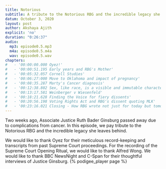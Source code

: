 ```yaml
---
title: Notorious
subtitle: A tribute to the Notorious RBG and the incredible legacy she leaves behind 
datum: October 3, 2020
layout: post
author: Akshaya Ajith
explicit: 'no'
duration: "0:26:37"
audio:
  mp3: episode0.5.mp3
  m4a: episode0.5.m4a
  wav: episode0.5.wav
chapters:
#   - '00:00:00.000 Oyez!'
#   - '00:00:51.195 Early years and RBG's Mother'
#   - '00:05:32.057 Cornell Studies'
#   - '00:06:27:000 Move to Oklahoma and impact of pregnancy'
#   - '00:08:35.287 Marty's Cancer diagnosis'
#   - '00:12:38.802 Sex, like race, is a visible and immutable characteristic'
#   - '00:13:17.581 Weinberger v Wiesenfeld'
#   - '00:18:21.628 Finding the Voice for fiery dissents'
#   - '00:20:56.198 Voting Rights Act and RBG's dissent quoting MLK'
#   - '00:23:16.021 Closing - How RBG wrote not just for today but tomorrow'
---
```


Two weeks ago, Associate Justice Ruth Bader Ginsburg passed away due to complications from cancer.  In this episode, we pay tribute to the Notorious RBG and the incredible legacy she leaves behind.



We would like to thank Oyez for their meticulous record-keeping and transcripts from past Supreme Court proceedings. For the recording of the Supreme Court Opening Ritual, we would like to thank Alfred Wong. We would like to thank BBC NewsNight and C-Span for their thoughtful interviews of Justice Ginsburg.
{% podigee_player page %}



